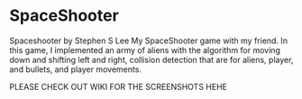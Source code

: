 # SpaceShooter
Spaceshooter by Stephen S Lee
My SpaceShooter game with my friend. In this game, I implemented 
an army of aliens with the algorithm for moving down and shifting left and right,
collision detection that are for aliens, player, and bullets, and player movements.

PLEASE CHECK OUT WIKI FOR THE SCREENSHOTS HEHE
